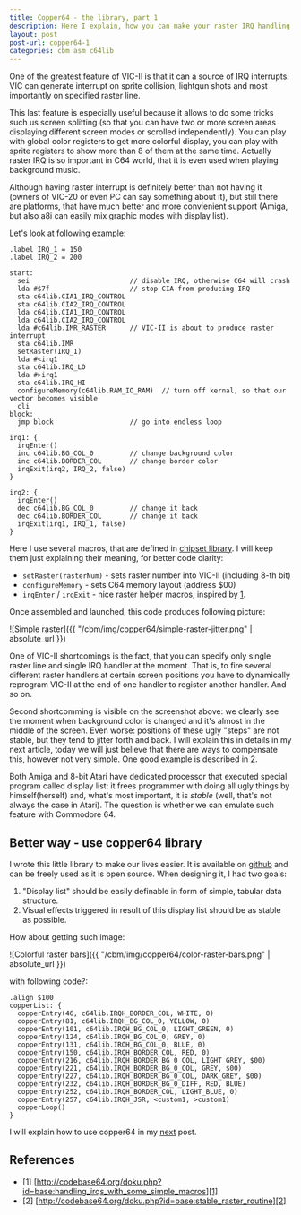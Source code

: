 ```yaml
---
title: Copper64 - the library, part 1
description: Here I explain, how you can make your raster IRQ handling code simpler and cleaner.
layout: post
post-url: copper64-1
categories: cbm asm c64lib
---
```

One of the greatest feature of VIC-II is that it can a source of IRQ interrupts. VIC can generate interrupt on sprite collision, lightgun shots and most importantly on specified raster line. 

This last feature is especially useful because it allows to do some tricks such us screen splitting (so that you can have two or more screen areas displaying different screen modes or scrolled independently). You can play with global color registers to get more colorful display, you can play with sprite registers to show more than 8 of them at the same time. Actually raster IRQ is so important in C64 world, that it is even used when playing background music.

Although having raster interrupt is definitely better than not having it (owners of VIC-20 or even PC can say something about it), but still there are platforms, that have much better and more convienient support (Amiga, but also a8i can easily mix graphic modes with display list).

Let's look at following example:

	.label IRQ_1 = 150
	.label IRQ_2 = 200

	start:
	  sei                         // disable IRQ, otherwise C64 will crash
	  lda #$7f                    // stop CIA from producing IRQ
	  sta c64lib.CIA1_IRQ_CONTROL
	  sta c64lib.CIA2_IRQ_CONTROL
	  lda c64lib.CIA1_IRQ_CONTROL
	  lda c64lib.CIA2_IRQ_CONTROL
	  lda #c64lib.IMR_RASTER      // VIC-II is about to produce raster interrupt
	  sta c64lib.IMR
	  setRaster(IRQ_1)
	  lda #<irq1
	  sta c64lib.IRQ_LO
	  lda #>irq1
	  sta c64lib.IRQ_HI
	  configureMemory(c64lib.RAM_IO_RAM)  // turn off kernal, so that our vector becomes visible
	  cli
	block:
	  jmp block                   // go into endless loop
	  
	irq1: {  
	  irqEnter()
	  inc c64lib.BG_COL_0         // change background color 
	  inc c64lib.BORDER_COL       // change border color
	  irqExit(irq2, IRQ_2, false)
	}  

	irq2: {
	  irqEnter()
	  dec c64lib.BG_COL_0         // change it back
	  dec c64lib.BORDER_COL       // change it back
	  irqExit(irq1, IRQ_1, false)
	}
	
Here I use several macros, that are defined in [chipset library](https://github.com/c64lib/chipset). I will keep them just explaining their meaning, for better code clarity:
* ```setRaster(rasterNum)``` - sets raster number into VIC-II (including 8-th bit)
* ```configureMemory``` - sets C64 memory layout (address $00)
* ```irqEnter``` / ```irqExit``` - nice raster helper macros, inspired by [1].

Once assembled and launched, this code produces following picture:

![Simple raster]({{ "/cbm/img/copper64/simple-raster-jitter.png" | absolute_url }})

One of VIC-II shortcomings is the fact, that you can specify only single raster line and single IRQ handler at the moment. That is, to fire several different raster handlers at certain screen positions you have to dynamically reprogram VIC-II at the end of one handler to register another handler. And so on.

Second shortcomming is visible on the screenshot above: we clearly see the moment when background color is changed and it's almost in the middle of the screen. Even worse: positions of these ugly "steps" are not stable, but they tend to jitter forth and back. I will explain this in details in my next article, today we will just believe that there are ways to compensate this, however not very simple. One good example is described in [2].

Both Amiga and 8-bit Atari have dedicated processor that executed special program called display list: it frees programmer with doing all ugly things by himself(herself) and, what's most important, it is *stable* (well, that's not always the case in Atari). The question is whether we can emulate such feature with Commodore 64.

## Better way - use copper64 library
I wrote this little library to make our lives easier. It is available on [github](https://github.com/c64lib/copper64) and can be freely used as it is open source. When designing it, I had two goals:
1. "Display list" should be easily definable in form of simple, tabular data structure.
1. Visual effects triggered in result of this display list should be as stable as possible.

How about getting such image:

![Colorful raster bars]({{ "/cbm/img/copper64/color-raster-bars.png" | absolute_url }})


with following code?:

	.align $100
	copperList: {
	  copperEntry(46, c64lib.IRQH_BORDER_COL, WHITE, 0)
	  copperEntry(81, c64lib.IRQH_BG_COL_0, YELLOW, 0)
	  copperEntry(101, c64lib.IRQH_BG_COL_0, LIGHT_GREEN, 0)
	  copperEntry(124, c64lib.IRQH_BG_COL_0, GREY, 0)
	  copperEntry(131, c64lib.IRQH_BG_COL_0, BLUE, 0)
	  copperEntry(150, c64lib.IRQH_BORDER_COL, RED, 0)
	  copperEntry(216, c64lib.IRQH_BORDER_BG_0_COL, LIGHT_GREY, $00)
	  copperEntry(221, c64lib.IRQH_BORDER_BG_0_COL, GREY, $00)
	  copperEntry(227, c64lib.IRQH_BORDER_BG_0_COL, DARK_GREY, $00)
	  copperEntry(232, c64lib.IRQH_BORDER_BG_0_DIFF, RED, BLUE)
	  copperEntry(252, c64lib.IRQH_BORDER_COL, LIGHT_BLUE, 0)
	  copperEntry(257, c64lib.IRQH_JSR, <custom1, >custom1)
	  copperLoop()
	}
	
I will explain how to use copper64 in my [next](copper64-2) post.

## References
* \[1\] [http://codebase64.org/doku.php?id=base:handling_irqs_with_some_simple_macros][1]
* \[2\] [http://codebase64.org/doku.php?id=base:stable_raster_routine][2]

[1]: http://codebase64.org/doku.php?id=base:handling_irqs_with_some_simple_macros
[2]: http://codebase64.org/doku.php?id=base:stable_raster_routine